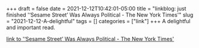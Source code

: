 +++draft = falsedate = 2021-12-12T10:42:01-05:00title = "linkblog: just finished '‘Sesame Street’ Was Always Political - The New York Times'"slug = "2021-12-12-A-delightful"tags = []categories = ["link"]+++A delightful and important read. [link to '‘Sesame Street’ Was Always Political - The New York Times'](https://www.nytimes.com/2021/12/12/arts/television/sesame-street.html)